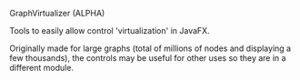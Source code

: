 GraphVirtualizer (ALPHA)

Tools to easily allow control 'virtualization' in JavaFX.

Originally made for large graphs (total of millions of nodes and displaying a few thousands),
the controls may be useful for other uses so they are in a different module.